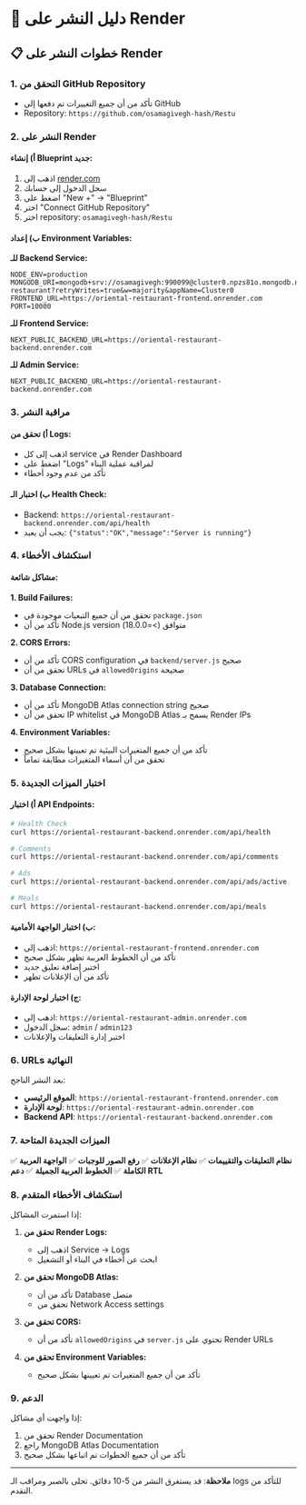 # 🚀 دليل النشر على Render

## 📋 خطوات النشر على Render

### 1. التحقق من GitHub Repository
- تأكد من أن جميع التغييرات تم دفعها إلى GitHub
- Repository: `https://github.com/osamagivegh-hash/Restu`

### 2. النشر على Render

#### أ) إنشاء Blueprint جديد:
1. اذهب إلى [render.com](https://render.com)
2. سجل الدخول إلى حسابك
3. اضغط على "New +" → "Blueprint"
4. اختر "Connect GitHub Repository"
5. اختر repository: `osamagivegh-hash/Restu`

#### ب) إعداد Environment Variables:

**للـ Backend Service:**
```
NODE_ENV=production
MONGODB_URI=mongodb+srv://osamagivegh:990099@cluster0.npzs81o.mongodb.net/oriental-restaurant?retryWrites=true&w=majority&appName=Cluster0
FRONTEND_URL=https://oriental-restaurant-frontend.onrender.com
PORT=10000
```

**للـ Frontend Service:**
```
NEXT_PUBLIC_BACKEND_URL=https://oriental-restaurant-backend.onrender.com
```

**للـ Admin Service:**
```
NEXT_PUBLIC_BACKEND_URL=https://oriental-restaurant-backend.onrender.com
```

### 3. مراقبة النشر

#### أ) تحقق من Logs:
- اذهب إلى كل service في Render Dashboard
- اضغط على "Logs" لمراقبة عملية البناء
- تأكد من عدم وجود أخطاء

#### ب) اختبار الـ Health Check:
- Backend: `https://oriental-restaurant-backend.onrender.com/api/health`
- يجب أن يعيد: `{"status":"OK","message":"Server is running"}`

### 4. استكشاف الأخطاء

#### مشاكل شائعة:

**1. Build Failures:**
- تحقق من أن جميع التبعيات موجودة في `package.json`
- تأكد من أن Node.js version متوافق (>=18.0.0)

**2. CORS Errors:**
- تأكد من أن CORS configuration في `backend/server.js` صحيح
- تحقق من أن URLs في `allowedOrigins` صحيحة

**3. Database Connection:**
- تأكد من أن MongoDB Atlas connection string صحيح
- تحقق من أن IP whitelist في MongoDB Atlas يسمح بـ Render IPs

**4. Environment Variables:**
- تأكد من أن جميع المتغيرات البيئية تم تعيينها بشكل صحيح
- تحقق من أن أسماء المتغيرات مطابقة تماماً

### 5. اختبار الميزات الجديدة

#### أ) اختبار API Endpoints:
```bash
# Health Check
curl https://oriental-restaurant-backend.onrender.com/api/health

# Comments
curl https://oriental-restaurant-backend.onrender.com/api/comments

# Ads
curl https://oriental-restaurant-backend.onrender.com/api/ads/active

# Meals
curl https://oriental-restaurant-backend.onrender.com/api/meals
```

#### ب) اختبار الواجهة الأمامية:
- اذهب إلى: `https://oriental-restaurant-frontend.onrender.com`
- تأكد من أن الخطوط العربية تظهر بشكل صحيح
- اختبر إضافة تعليق جديد
- تأكد من أن الإعلانات تظهر

#### ج) اختبار لوحة الإدارة:
- اذهب إلى: `https://oriental-restaurant-admin.onrender.com`
- سجل الدخول: `admin` / `admin123`
- اختبر إدارة التعليقات والإعلانات

### 6. URLs النهائية

بعد النشر الناجح:
- **الموقع الرئيسي**: `https://oriental-restaurant-frontend.onrender.com`
- **لوحة الإدارة**: `https://oriental-restaurant-admin.onrender.com`
- **Backend API**: `https://oriental-restaurant-backend.onrender.com`

### 7. الميزات الجديدة المتاحة

✅ **نظام التعليقات والتقييمات**
✅ **نظام الإعلانات**
✅ **رفع الصور للوجبات**
✅ **الواجهة العربية الكاملة**
✅ **الخطوط العربية الجميلة**
✅ **دعم RTL**

### 8. استكشاف الأخطاء المتقدم

إذا استمرت المشاكل:

1. **تحقق من Render Logs:**
   - اذهب إلى Service → Logs
   - ابحث عن أخطاء في البناء أو التشغيل

2. **تحقق من MongoDB Atlas:**
   - تأكد من أن Database متصل
   - تحقق من Network Access settings

3. **تحقق من CORS:**
   - تأكد من أن `allowedOrigins` في `server.js` تحتوي على Render URLs

4. **تحقق من Environment Variables:**
   - تأكد من أن جميع المتغيرات تم تعيينها بشكل صحيح

### 9. الدعم

إذا واجهت أي مشاكل:
1. تحقق من Render Documentation
2. راجع MongoDB Atlas Documentation
3. تأكد من أن جميع الخطوات تم اتباعها بشكل صحيح

---

**ملاحظة**: قد يستغرق النشر من 5-10 دقائق. تحلى بالصبر ومراقب الـ logs للتأكد من التقدم.

